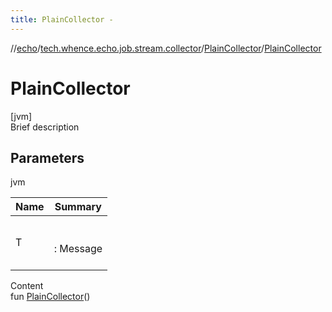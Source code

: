 ```yaml
---
title: PlainCollector -
---
```

//[echo](../../index.md)/[tech.whence.echo.job.stream.collector](../index.md)/[PlainCollector](index.md)/[PlainCollector](-plain-collector.md)



# PlainCollector  
[jvm]  
Brief description  


## Parameters  
  
jvm  
  
|  Name|  Summary| 
|---|---|
| T| <br><br>: Message<br><br>
  
  
Content  
fun [PlainCollector](-plain-collector.md)()  




